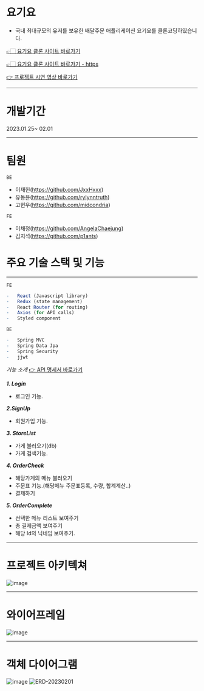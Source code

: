 # 요기요
- 국내 최대규모의 유저를 보유한 배달주문 애플리케이션 요기요를 클론코딩하였습니다.

[👉🏻 요기요 클론 사이트 바로가기](http://chaejung-clonecoding.s3-website.ap-northeast-2.amazonaws.com/)

[👉🏻 요기요 클론 사이트 바로가기 - https](https://yogiyo-clone-coding-red.vercel.app/)

[👉 프로젝트 시연 영상 바로가기](https://www.youtube.com/watch?v=7OWFItVEiR4)

-----------
# 개발기간
2023.01.25~ 02.01
__________
# 팀원
`BE`
- 이재헌(https://github.com/JxxHxxx)
- 유동윤(https://github.com/rylynntruth)
- 고현우(https://github.com/midcondria)

`FE`
- 이채정(https://github.com/AngelaChaejung)
- 김지석(https://github.com/p1ants)
# 주요 기술 스택 및 기능
_____________
`FE`
```r
-   React (Javascript library)
-   Redux (state management)
-   React Router (for routing)
-   Axios (for API calls)
-   Styled component
```

`BE`
```r
-   Spring MVC
-   Spring Data Jpa
-   Spring Security
-   jjwt
```

_기능 소개_ [👉 API 명세서 바로가기](https://hurricane-legend-9b3.notion.site/API-d95ebf2d1f4c40669973502b59cd9ccd)

___1. Login___  
- 로그인 기능.  

___2.SignUp___  
- 회원가입 기능.  

___3. StoreList___  
- 가게 불러오기(db)  
- 가게 검색기능.  

___4. OrderCheck___  
- 해당가게의 메뉴 불러오기  
- 주문표 기능.(해당메뉴 주문표등록, 수량, 합계계산..)  
- 결제하기  

___5. OrderComplete___  
- 선택한 메뉴 리스트 보여주기  
- 총 결제금액 보여주기  
- 해당 Id의 닉네임 보여주기.  
______________
# 프로젝트 아키텍쳐
![image](https://user-images.githubusercontent.com/86154028/215790154-1deaa310-d061-438f-b194-6b56bf4b711a.png)

___________
# 와이어프레임
![image](https://user-images.githubusercontent.com/86154028/215790225-596b4d99-e663-4732-8e15-b124bfe8e8b7.png)

___________
# 객체 다이어그램
![image](https://user-images.githubusercontent.com/87173870/215795381-f4224e0c-be58-42f5-a22a-433fceba09a9.png)
![ERD-20230201](https://user-images.githubusercontent.com/119824778/216019944-e5ac7c96-7828-4169-bafb-5a3058f89d62.png)


